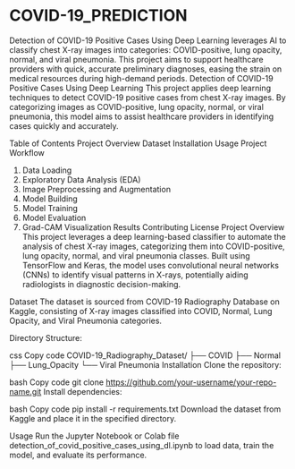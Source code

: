 # COVID-19_PREDICTION
Detection of COVID-19 Positive Cases Using Deep Learning leverages AI to classify chest X-ray images into categories: COVID-positive, lung opacity, normal, and viral pneumonia. This project aims to support healthcare providers with quick, accurate preliminary diagnoses, easing the strain on medical resources during high-demand periods. 
Detection of COVID-19 Positive Cases Using Deep Learning
This project applies deep learning techniques to detect COVID-19 positive cases from chest X-ray images. By categorizing images as COVID-positive, lung opacity, normal, or viral pneumonia, this model aims to assist healthcare providers in identifying cases quickly and accurately.

Table of Contents
Project Overview
Dataset
Installation
Usage
Project Workflow
1. Data Loading
2. Exploratory Data Analysis (EDA)
3. Image Preprocessing and Augmentation
4. Model Building
5. Model Training
6. Model Evaluation
7. Grad-CAM Visualization
Results
Contributing
License
Project Overview
This project leverages a deep learning-based classifier to automate the analysis of chest X-ray images, categorizing them into COVID-positive, lung opacity, normal, and viral pneumonia classes. Built using TensorFlow and Keras, the model uses convolutional neural networks (CNNs) to identify visual patterns in X-rays, potentially aiding radiologists in diagnostic decision-making.

Dataset
The dataset is sourced from COVID-19 Radiography Database on Kaggle, consisting of X-ray images classified into COVID, Normal, Lung Opacity, and Viral Pneumonia categories.

Directory Structure:

css
Copy code
COVID-19_Radiography_Dataset/
├── COVID
├── Normal
├── Lung_Opacity
└── Viral Pneumonia
Installation
Clone the repository:

bash
Copy code
git clone https://github.com/your-username/your-repo-name.git
Install dependencies:

bash
Copy code
pip install -r requirements.txt
Download the dataset from Kaggle and place it in the specified directory.

Usage
Run the Jupyter Notebook or Colab file detection_of_covid_positive_cases_using_dl.ipynb to load data, train the model, and evaluate its performance.
